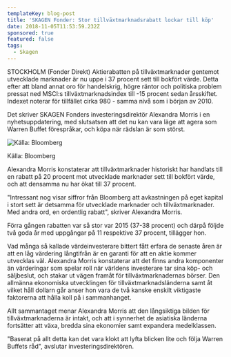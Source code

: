 ```yaml
---
templateKey: blog-post
title: 'SKAGEN Fonder: Stor tillväxtmarknadsrabatt lockar till köp'
date: 2018-11-05T11:53:59.232Z
sponsored: true
featured: false
tags:
  - Skagen
---
```

STOCKHOLM (Fonder Direkt) Aktierabatten på tillväxtmarknader gentemot utvecklade marknader är nu uppe i 37 procent sett till bokfört värde. Detta efter att bland annat oro för handelskrig, högre räntor och politiska problem pressat ned MSCI:s tillväxtmarknadsindex till -15 procent sedan årsskiftet. Indexet noterar för tillfället cirka 980 - samma nivå som i början av 2010.

Det skriver SKAGEN Fonders investeringsdirektör Alexandra Morris i en nyhetsuppdatering, med slutsatsen att det nu kan vara läge att agera som Warren Buffet förespråkar, och köpa när rädslan är som störst.

![Källa: Bloomberg](/img/102.png)

<span class="image-caption">Källa: Bloomberg</span>

Alexandra Morris konstaterar att tillväxtmarknader historiskt har handlats till en rabatt på 20 procent mot utvecklade marknader sett till bokfört värde, och att densamma nu har ökat till 37 procent.

"Intressant nog visar siffror från Bloomberg att avkastningen på eget kapital i stort sett är detsamma för utvecklade marknader och tillväxtmarknader. Med andra ord, en ordentlig rabatt", skriver Alexandra Morris.

Förra gången rabatten var så stor var 2015 (37-38 procent) och därpå följde två goda år med uppgångar på 11 respektive 37 procent, tillägger hon.

Vad många så kallade värdeinvesterare bittert fått erfara de senaste åren är att en låg värdering långtifrån är en garanti för att en aktie kommer utvecklas väl. Alexandra Morris konstaterar att det finns andra komponenter än värderingar som spelar roll när världens investerare tar sina köp- och säljbeslut, och stakar ut vägen framåt för tillväxtmarknadernas börser. Den allmänna ekonomiska utvecklingen för tillväxtmarknadsländerna samt åt vilket håll dollarn går anser hon vara de två kanske enskilt viktigaste faktorerna att hålla koll på i sammanhanget.

Allt sammantaget menar Alexandra Morris att den långsiktiga bilden för tillväxtmarknaderna är intakt, och att i synnerhet de asiatiska länderna fortsätter att växa, bredda sina ekonomier samt expandera medelklassen.

"Baserat på allt detta kan det vara klokt att lyfta blicken lite och följa Warren Buffets råd", avslutar investeringsdirektören.
